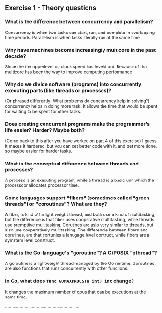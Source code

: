 Exercise 1 - Theory questions
-----------------------------
 
 ### What is the difference between concurrency and parallelism?
 Concurrency is when two tasks can start, run, and complete in overlapping time periods. Parallelism is when tasks literally run at the same time
 
 ### Why have machines become increasingly multicore in the past decade?
 Since the the upperlevel og clock speed has leveld out. Because of that multicore has been the way to improve computing performance
 
 ### Why do we divide software (programs) into concurrently executing parts (like threads or processes)?
 (Or phrased differently: What problems do concurrency help in solving?)
 concurrency helps in doing more task. It allows the time that would be spent for waiting to be spent for other tasks.
 
 ### Does creating concurrent programs make the programmer's life easier? Harder? Maybe both?
 (Come back to this after you have worked on part 4 of this exercise)
I guess it makes it hardered, but you can get better code with it, and get more done, so maybe easier for harder tasks.

 
 ### What is the conceptual difference between threads and processes?
 A process is an executing program, while a thread is a basic unit which the processcor allocates processor time. 
 
 ### Some languages support "fibers" (sometimes called "green threads") or "coroutines"? What are they?
 A fiber, is kind o\f a light weight thread, and both use a kind of multitasking, but the difference is that fiber uses cooperative multitasking, while threads use prempttive multitasking. Corutines are aslo very similar to threads, but also use  cooperatively multitasking. The differencie between fibers and corutines, are that cortunies a lanugage level contruct, while fibers are a symstem level construct.
 
 
 ### What is the Go-language's "goroutine"? A C/POSIX "pthread"?
 A goroutine is a lightweight thread managed by the Go runtime. Goroutines, are also functions that runs concurrently with other functions.
 
 ### In Go, what does `func GOMAXPROCS(n int) int` change? 
It changes the maximum number of cpus that can be executions at the same time.

.............................................................


 
 
 
 
